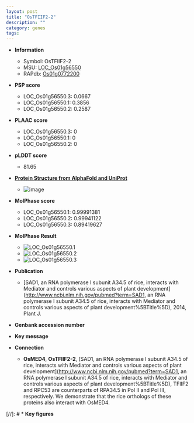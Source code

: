 ```yaml
---
layout: post
title: "OsTFIIF2-2"
description: ""
category: genes
tags: 
---
```


* **Information**  
    + Symbol: OsTFIIF2-2  
    + MSU: [LOC_Os01g56550](http://rice.plantbiology.msu.edu/cgi-bin/ORF_infopage.cgi?orf=LOC_Os01g56550)  
    + RAPdb: [Os01g0772200](http://rapdb.dna.affrc.go.jp/viewer/gbrowse_details/irgsp1?name=Os01g0772200)  

* **PSP score**  
    + LOC_Os01g56550.3: 0.0667 
    + LOC_Os01g56550.1: 0.3856 
    + LOC_Os01g56550.2: 0.2587 

* **PLAAC score**  
    + LOC_Os01g56550.3: 0 
    + LOC_Os01g56550.1: 0 
    + LOC_Os01g56550.2: 0 

* **pLDDT score**
    + 81.65

* **[Protein Structure from AlphaFold and UniProt](https://www.uniprot.org/uniprotkb/C7IWS5/entry#structure)**
    + ![image](https://ricepsp.github.io/images/C/AF-C7IWS5-F1.png)

* **MolPhase score**
    + LOC_Os01g56550.1: 0.99991381
    + LOC_Os01g56550.2: 0.99941122
    + LOC_Os01g56550.3: 0.89419627

* **MolPhase Result**
    + ![LOC_Os01g56550.1](https://304243504.github.io/Pictures/LOC_Os01g/LOC_Os01g56550.1.png)
    + ![LOC_Os01g56550.2](https://304243504.github.io/Pictures/LOC_Os01g/LOC_Os01g56550.2.png)
    + ![LOC_Os01g56550.3](https://304243504.github.io/Pictures/LOC_Os01g/LOC_Os01g56550.3.png)

* **Publication**  
    + [SAD1, an RNA polymerase I subunit A34.5 of rice, interacts with Mediator and controls various aspects of plant development](http://www.ncbi.nlm.nih.gov/pubmed?term=SAD1, an RNA polymerase I subunit A34.5 of rice, interacts with Mediator and controls various aspects of plant development%5BTitle%5D), 2014, Plant J.

* **Genbank accession number**  

* **Key message**  

* **Connection**  
    + __OsMED4__, __OsTFIIF2-2__, [SAD1, an RNA polymerase I subunit A34.5 of rice, interacts with Mediator and controls various aspects of plant development](http://www.ncbi.nlm.nih.gov/pubmed?term=SAD1, an RNA polymerase I subunit A34.5 of rice, interacts with Mediator and controls various aspects of plant development%5BTitle%5D), TFIIF2 and RPC53 are counterparts of RPA34.5 in Pol II and Pol III, respectively. We demonstrate that the rice orthologs of these proteins also interact with OsMED4.

[//]: # * **Key figures**  


